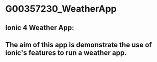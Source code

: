 # G00357230_WeatherApp

## Ionic 4 Weather App: 
The aim of this app is demonstrate the use of ionic's features to run a weather app.
---

